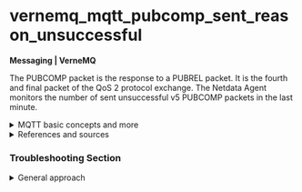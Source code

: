 # vernemq_mqtt_pubcomp_sent_reason_unsuccessful

**Messaging | VerneMQ**

The PUBCOMP packet is the response to a PUBREL packet. It is the fourth and final packet of the QoS
2 protocol exchange. The Netdata Agent monitors the number of sent unsuccessful v5 PUBCOMP packets
in the last minute.

<details>
<summary>MQTT basic concepts and more</summary>

Basic concepts in every MQTT
architecture <sup>[1](https://learn.sparkfun.com/tutorials/introduction-to-mqtt/all) </sup>:

- _Broker_ - The broker is the server that distributes the information to the interested clients
  connected to the server.
- _Client_ - The device that connects to broker to send or receive information.
- _Topic_ - The name that the message is about. Clients publish, subscribe, or do both to a topic.
- _Publish_ - Clients that send information to the broker to distribute to interested clients based
  on the topic name.
- _Subscribe_ - Clients tell the broker which topic(s) they're interested in. When a client
  subscribes to a topic, any message published to the broker is distributed to the subscribers of
  that topic. Clients can also unsubscribe to stop receiving messages from the broker about that
  topic.
- _QoS_ - Quality of Service. Each connection can specify a quality of service to the broker with an
  integer value ranging from 0-2. The QoS does not affect the handling of the TCP data
  transmissions, only between the MQTT clients. Note: In the examples later on, we'll only be using
  QoS 0.

    - _QoS 0_ specifies at most once, or once and only once without requiring an acknowledgment of
      delivery. This is often referred to as fire and forget.
    - _QoS 1_ specifies at least once. The message is sent multiple times until an acknowledgment is
      received, known otherwise as acknowledged delivery.
    - _QoS 2_ specifies exactly once. The sender and receiver clients use a two level handshake to
      ensure only one copy of the message is received, known as assured delivery.

- _VerneMQ WebSockets_ - WebSocket is a computer communications protocol, providing full-duplex
  communication channels over a single TCP connection. VerneMQ supports the WebSocket protocol out
  of the box. To be able to open a WebSocket connection to VerneMQ, you have to configure a
  WebSocket listener or Secure WebSocket listener in the `vernemq.conf`. See more in the official
  documentation in
  the [how to configure WebSocket](https://docs.vernemq.com/configuring-vernemq/websockets)
  section

</details>

<details>
<summary>References and sources</summary>

1. [Introduction to MQTT](https://learn.sparkfun.com/tutorials/introduction-to-mqtt/all)
2. [MQTT v5 docs, PUBCOMP reason codes](https://docs.oasis-open.org/mqtt/mqtt/v5.0/os/mqtt-v5.0-os.html#_Toc3901154)

</details>

### Troubleshooting Section

<details>
<summary>General approach</summary>

Open the alerts Dashboard and locate the chart of this alert (`mqtt_pubcomp_sent_reason`). Inspect
which PUBCOMP packets (by reason) triggered this alert. Inspect the reason why your server sent
those responses by consulting the subsection _OPERATION REASON
CODE_ <sup>[2](https://docs.oasis-open.org/mqtt/mqtt/v5.0/os/mqtt-v5.0-os.html#_Toc3901154) </sup>
which we mentioned above.

</details>

